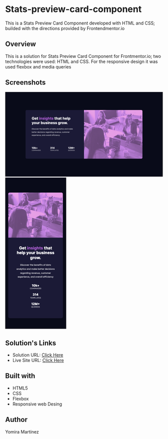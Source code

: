# Stats-preview-card-component

This is a Stats Preview Card Component developed with HTML and CSS; builded with the directions provided by Frontendmentor.io

## Overview

This is a solution for Stats Preview Card Component for Frontmentor.io; two technologies were used: HTML and CSS. For the responsive design it was used flexbox and media queries

## Screenshots

![](screenshots/s1.png)
![](screenshots/s2.png)

## Solution's Links
- Solution URL: [Click Here](https://github.com/yomidev/Stats-preview-card-component)
- Live Site URL: [Click Here](https://yomidev.github.io/Stats-preview-card-component/)

## Built with

- HTML5
- CSS
- Flexbox
- Responsive web Desing
  
## Author
Yomira Martínez